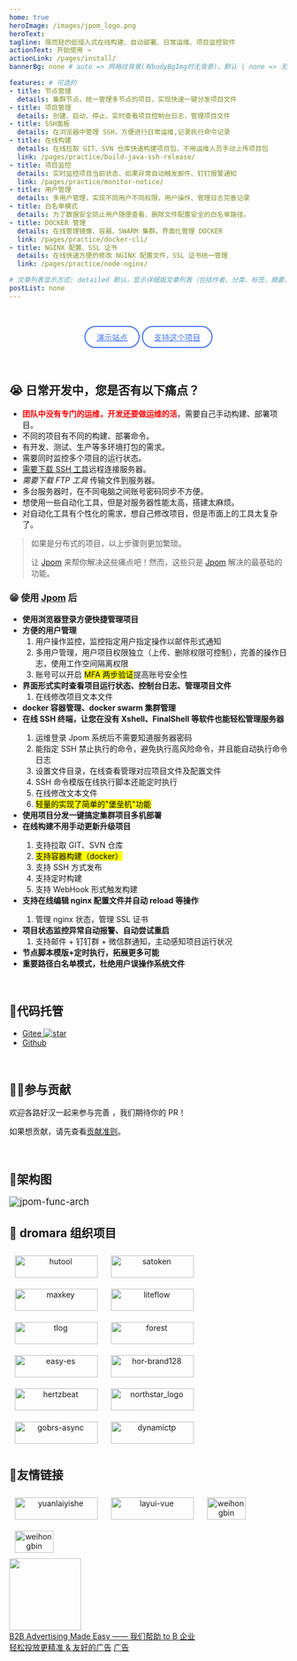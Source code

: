 ```yaml
---
home: true
heroImage: /images/jpom_logo.png
heroText: 
tagline: 简而轻的低侵入式在线构建、自动部署、日常运维、项目监控软件
actionText: 开始使用 →
actionLink: /pages/install/
bannerBg: none # auto => 网格纹背景(有bodyBgImg时无背景)，默认 | none => 无 | '大图地址' | background: 自定义背景样式       提示：如发现文本颜色不适应你的背景时可以到palette.styl修改$bannerTextColor变量

features: # 可选的
- title: 节点管理
  details: 集群节点，统一管理多节点的项目，实现快速一键分发项目文件
- title: 项目管理
  details: 创建、启动、停止、实时查看项目控制台日志，管理项目文件
- title: SSH面板
  details: 在浏览器中管理 SSH，方便进行日常运维,记录执行命令记录
- title: 在线构建
  details: 在线拉取 GIT、SVN 仓库快速构建项目包，不用运维人员手动上传项目包
  link: /pages/practice/build-java-ssh-release/
- title: 项目监控
  details: 实时监控项目当前状态、如果异常自动触发邮件、钉钉报警通知
  link: /pages/practice/monitor-notice/
- title: 用户管理
  details: 多用户管理，实现不同用户不同权限，用户操作、管理日志完善记录
- title: 白名单模式
  details: 为了数据安全防止用户随便查看、删除文件配置安全的白名单路径。
- title: DOCKER 管理
  details: 在线管理镜像、容器、SWARM 集群。界面化管理 DOCKER
  link: /pages/practice/docker-cli/
- title: NGINX 配置、SSL 证书
  details: 在线快速方便的修改 NGINX 配置文件，SSL 证书统一管理
  link: /pages/practice/node-nginx/

# 文章列表显示方式: detailed 默认，显示详细版文章列表（包括作者、分类、标签、摘要、分页等）| simple => 显示简约版文章列表（仅标题和日期）| none 不显示文章列表
postList: none
---
```


<br/>

<p align="center">
  <a class="become-sponsor" href="https://jpom.keepbx.cn?from=site-middle">演示站点</a>
  <a class="become-sponsor" href="/pages/praise/">支持这个项目</a>
</p>

<style>
.become-sponsor{
  padding: 8px 20px;
  display: inline-block;
  color: #4274F4;
  border-radius: 30px;
  box-sizing: border-box;
  border: 2px solid #4274F4;
}
</style>

<br/>

## 😭 日常开发中，您是否有以下痛点？

- <font color="red">**团队中没有专门的运维，开发还要做运维的活**</font>，需要自己手动构建、部署项目。
- 不同的项目有不同的构建、部署命令。
- 有开发、测试、生产等多环境打包的需求。
- 需要同时监控多个项目的运行状态。
- <u>需要下载 SSH 工具</u>远程连接服务器。
- *需要下载 FTP 工具* 传输文件到服务器。
- 多台服务器时，在不同电脑之间账号密码同步不方便。
- 想使用一些自动化工具，但是对服务器性能太高，搭建太麻烦。
- 对自动化工具有个性化的需求，想自己修改项目，但是市面上的工具太复杂了。

> 如果是分布式的项目，以上步骤则更加繁琐。
>
> 让 [Jpom](https://gitee.com/dromara/Jpom) 来帮你解决这些痛点吧！然而，这些只是 [Jpom](https://gitee.com/dromara/Jpom) 解决的最基础的功能。

### 😁 使用 [Jpom](https://gitee.com/dromara/Jpom) 后

- **使用浏览器登录方便快捷管理项目**
- **方便的用户管理**
  1. 用户操作监控，监控指定用户指定操作以邮件形式通知
  2. 多用户管理，用户项目权限独立（上传、删除权限可控制），完善的操作日志，使用工作空间隔离权限
  3. 账号可以开启 <mark>MFA 两步验证</mark>提高账号安全性
- **界面形式实时查看项目运行状态、控制台日志、管理项目文件**
  1. 在线修改项目文本文件
- **docker 容器管理、docker swarm 集群管理** <Badge text="Docker"/>
- **在线 SSH 终端，让您在没有 Xshell、FinalShell 等软件也能轻松管理服务器** <Badge text="SSH终端"/>
  1. 运维登录 Jpom 系统后不需要知道服务器密码
  2. 能指定 SSH 禁止执行的命令，避免执行高风险命令，并且能自动执行命令日志
  3. 设置文件目录，在线查看管理对应项目文件及配置文件
  4. SSH 命令模版在线执行脚本还能定时执行
  5. 在线修改文本文件
  6. <mark>轻量的实现了简单的"堡垒机"功能</mark>
- **使用项目分发一键搞定集群项目多机部署**
- **在线构建不用手动更新升级项目** <Badge text="在线构建"/>
  1. 支持拉取 GIT、SVN 仓库
  2. <mark>支持容器构建（docker）</mark>
  3. 支持 SSH 方式发布
  4. 支持定时构建
  5. 支持 WebHook 形式触发构建
- **支持在线编辑 nginx 配置文件并自动 reload 等操作** <Badge text="Nginx"/>
  1. 管理 nginx 状态，管理 SSL 证书
- **项目状态监控异常自动报警、自动尝试重启**
  1. 支持邮件 + 钉钉群 + 微信群通知，主动感知项目运行状况
- **节点脚本模版+定时执行，拓展更多可能**
- **重要路径白名单模式，杜绝用户误操作系统文件**


<br/>

## 🏡代码托管

- [Gitee ![star](https://gitee.com/dromara/Jpom/badge/star.svg?theme=gvp)](https://gitee.com/dromara/Jpom/)
- [Github](https://github.com/dromara/Jpom)

<br/>

## 💪🏻参与贡献

欢迎各路好汉一起来参与完善 <Badge text="Jpom"/>，我们期待你的 PR！

如果想贡献，请先查看[贡献准则](/pages/ae4dd5/)。

<br/>

## 🍭架构图

<img :src="$withBase('/images/jpom-func-arch.jpg')" style="zoom: 120%" alt="jpom-func-arch">

<br/>

<style>
.friends-item {
  width: 150px;
  height:40px;
  flex:1;
  text-align: center;
  display: inline-block;
  margin: 10px;
}

.friends-item-img {
  object-fit: contain;
  max-width:150px !important;
  height: 100%;
}
</style>

## 🤝 dromara 组织项目
<div class="friends-item">
    <a href="https://hutool.cn/" target="_blank">
        <img :src="$withBase('/images/friends/hutool-logo.png')" class="no-zoom friends-item-img" alt="hutool">
    </a>
</div>
<div class="friends-item">
    <a href="http://sa-token.dev33.cn/" target="_blank">
        <img :src="$withBase('/images/friends/satoken-logo.png')" class="no-zoom friends-item-img" alt="satoken">
    </a>
</div>
<div class="friends-item">
    <a href="https://www.maxkey.top/" target="_blank">
        <img :src="$withBase('/images/friends/maxkey.png')" class="no-zoom friends-item-img" alt="maxkey">
    </a>
</div>
<div class="friends-item">
    <a href="https://liteflow.yomahub.com/" target="_blank">
        <img :src="$withBase('/images/friends/liteflow-logo.png')" class="no-zoom friends-item-img" alt="liteflow">
    </a>
</div>
<div class="friends-item">
    <a href="https://tlog.yomahub.com/" target="_blank">
        <img :src="$withBase('/images/friends/tlog-logo.png')" class="no-zoom friends-item-img"  alt="tlog">
    </a>
</div>
<div class="friends-item">
    <a href="https://forest.dtflyx.com/" target="_blank">
        <img :src="$withBase('/images/friends/forest-logo.png')" class="no-zoom friends-item-img"  alt="forest">
    </a>
</div>
<div class="friends-item">
    <a href="https://easy-es.cn/" target="_blank">
        <img :src="$withBase('/images/friends/easy-es2.png')" class="no-zoom friends-item-img"  alt="easy-es">
    </a>
</div>
<div class="friends-item">
    <a href="https://su.usthe.com/" target="_blank">
        <img :src="$withBase('/images/friends/hor-brand128.png')" class="no-zoom friends-item-img"  alt="hor-brand128">
    </a>
</div>
<div class="friends-item">
    <a href="https://hertzbeat.com/" target="_blank">
        <img :src="$withBase('/images/friends/hertzbeat_brand.jpg')" class="no-zoom friends-item-img" alt="hertzbeat">
    </a>
</div>
<div class="friends-item">
    <a href="https://gitee.com/dromara/northstar" target="_blank">
        <img :src="$withBase('/images/friends/northstar_logo.png')" class="no-zoom friends-item-img" alt="northstar_logo">
    </a>
</div>
<div class="friends-item">
    <a href="https://async.sizegang.cn/" target="_blank">
        <img :src="$withBase('/images/friends/gobrs-async.png')" class="no-zoom friends-item-img" alt="gobrs-async">
    </a>
</div>
<div class="friends-item">
    <a href="https://dynamictp.cn/" target="_blank">
        <img :src="$withBase('/images/friends/dynamictp.png')" class="no-zoom friends-item-img" alt="dynamictp">
    </a>
</div>


## 🧲友情链接
<div class="friends-item">
    <a href="https://shop108037867.taobao.com" target="_blank">
        <img :src="$withBase('/images/friends/yuanlaiyishe.png')" class="no-zoom friends-item-img" alt="yuanlaiyishe">
    </a>
</div>
<div class="friends-item">
    <a href="http://www.layui-vue.com" target="_blank">
        <img :src="$withBase('/images/friends/layui-vue.png')" class="no-zoom friends-item-img" alt="layui-vue">
    </a>
</div>
<div class="friends-item" style="max-width:70px !important;">
    <a href="https://weihongbin.com/" target="_blank">
        <img :src="$withBase('/images/friends/weihongbin.png')" class="no-zoom friends-item-img"  alt="weihongbin">
    </a>
</div>
<div class="friends-item" style="max-width:70px !important;">
    <a href="https://www.wxy97.com/" target="_blank">
        <img :src="$withBase('/images/friends/wxy97.png')" class="no-zoom friends-item-img"  alt="weihongbin">
    </a>
</div>


<div class="wwads-cn wwads-horizontal" style="max-width:350px;"> <link rel="stylesheet" href="https://cdn.wwads.cn/css/wwads.css">
<a href="https://wwads.cn?aff_id=217" class="wwads-img" target="_blank" rel="nofollow">
<img src="https://cdn.wwads.cn/images/placeholder/wwads-friendly-ads.png" width="130" ></a>
<div class="wwads-content"><a href="https://wwads.cn?aff_id=217" class="wwads-text" target="_blank" rel="nofollow" >B2B Advertising Made Easy —— 我们帮助 to B 企业轻松投放更精准 & 友好的广告</a>
<a href="https://wwads.cn?aff_id=217" class="wwads-poweredby" title="万维广告——让广告交易像网购一样简单" target="_blank" rel="nofollow"><img class="wwads-logo"><span class="wwads-logo-text">广告</span></a> </div></div>

<br/>